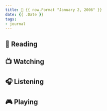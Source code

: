 ```yaml
---
title: 📓 {{ now.Format "January 2, 2006" }}
date: {{ .Date }}
tags:
- journal
---
```

## 📖 Reading

## 📺 Watching

## 🎧 Listening

## 🎮 Playing